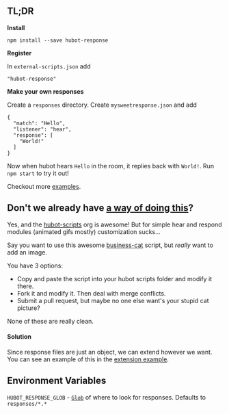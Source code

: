 ## TL;DR

**Install**

```
npm install --save hubot-response
```

**Register**

In `external-scripts.json` add

```
"hubot-response"
```

**Make your own responses**

Create a `responses` directory. Create `mysweetresponse.json` and add

```
{
  "match": "Hello",
  "listener": "hear",
  "response": [
    "World!"
  ]
}
```

Now when hubot hears `Hello` in the room, it replies back with `World!`. Run `npm start` to try it out!

Checkout more [examples](blob/master/examples/).

## Don't we already have [a way of doing this](https://github.com/hubot-scripts)?
Yes, and the [hubot-scripts](https://github.com/hubot-scripts) org is awesome! But for simple hear and respond modules (animated gifs mostly) customization sucks...

Say you want to use this awesome [business-cat](https://github.com/hubot-scripts/hubot-business-cat) script, but *really* want to add an image.

You have 3 options:
- Copy and paste the script into your hubot scripts folder and modify it there.
- Fork it and modify it. Then deal with merge conflicts.
- Submit a pull request, but maybe no one else want's your stupid cat picture?

None of these are really clean.

#### Solution

Since response files are just an object, we can extend however we want. You can see an example of this in the [extension example](blob/master/examples/extension.js).

## Environment Variables
`HUBOT_RESPONSE_GLOB` - [`Glob`](https://github.com/isaacs/node-glob) of where to look for responses. Defaults to `responses/*.*`
